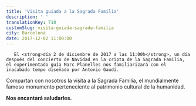 ```yaml
---
title: 'Visita guiada a la Sagrada Familia'
description: ' '
translationKey: 710
customSlug: visita-guiada-sagrada-familia
city: Barcelona
date: 2017-12-02 11:00:00
---
```


       El <strong>día 2 de diciembre de 2017 a las 11:00h</strong>, un día después del concierto de Navidad en la cripta de la Sagrada Familia, el experimentado guía Marc Planelles nos familiarizará con el inacabado tempo diseñado por Antonio Gaudí.

Compartan con nosotros la visita a la Sagrada Familia, el mundialmente famoso monumento perteneciente al patrimonio cultural de la humanidad.

<strong>Nos encantará saludarles. </strong>
